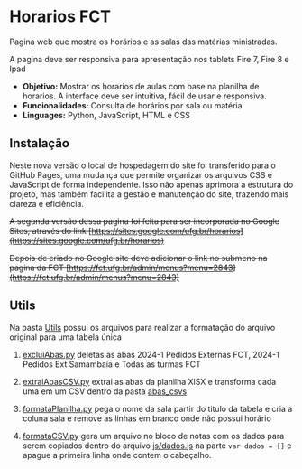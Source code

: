 # Horarios FCT
Pagina web que mostra os horários e as salas das matérias ministradas.

A pagina deve ser responsiva para apresentação nos tablets Fire 7, Fire 8 e Ipad

- **Objetivo:** Mostrar os horarios de aulas com base na planilha de horarios. A interface deve ser intuitiva, fácil de usar e responsiva.
- **Funcionalidades:** Consulta de horários por sala ou matéria
- **Linguages:** Python, JavaScript, HTML e CSS

## Instalação
Neste nova versão o local de hospedagem do site foi transferido para o GitHub Pages, uma mudança que permite organizar os arquivos CSS e JavaScript de forma independente. Isso não apenas aprimora a estrutura do projeto, mas também facilita a gestão e manutenção do site, trazendo mais clareza e eficiência.

<s>A segunda versão dessa pagina foi feita para ser incorporada no Google Sites, através do link [https://sites.google.com/ufg.br/horarios](https://sites.google.com/ufg.br/horarios)

Depois de criado no Google site deve adicionar o link no submeno na pagina da FCT [https://fct.ufg.br/admin/menus?menu=2843](https://fct.ufg.br/admin/menus?menu=2843)
</s>
## Utils

Na pasta [Utils](https://github.com/ti-fct/horariosFCT/tree/main/utils) possui os arquivos para realizar a formatação do arquivo original para uma tabela única

1. [excluiAbas.py](https://github.com/ti-fct/horariosFCT/blob/main/utils/excluiAbas.py) deletas as abas 2024-1 Pedidos Externas FCT, 2024-1 Pedidos Ext Samambaia e Todas as turmas FCT

2. [extraiAbasCSV.py](https://github.com/ti-fct/horariosFCT/blob/main/utils/extraiAbasCSV.py) extrai as abas da planilha XlSX e transforma cada uma em um CSV dentro da pasta [abas_csvs](https://github.com/ti-fct/horariosFCT/tree/main/utils/abas_csvs)

3. [formataPlanilha.py](https://github.com/ti-fct/horariosFCT/blob/main/utils/formataPlanilha.py) pega o nome da sala partir do titulo da tabela e cria a coluna sala e remove as linhas em branco onde não possui horário

4. [formataCSV.py](https://github.com/ti-fct/horariosFCT/blob/main/utils/formataCSV.py) gera um arquivo no bloco de notas com os dados para serem copiados dentro do arquivo [js/dados.js](https://github.com/ti-fct/horariosFCT/blob/main/js/dados.js) na parte `var dados = []` e apague a primeira linha onde contem o cabeçalho.